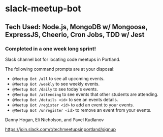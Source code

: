 # slack-meetup-bot
## Tech Used: Node.js, MongoDB w/ Mongoose, ExpressJS, Cheerio, Cron Jobs, TDD w/ Jest

### Completed in a one week long sprint!

Slack channel bot for locating code meetups in Portland.

The following command prompts are at your disposal:

  - `@Meetup Bot /all` to see all upcoming events.
  - `@Meetup Bot /weekly` to see weekly events.
  - `@Meetup Bot /daily` to see today's events.
  - `@Meetup Bot /attending` to see events that other students are attending.
  - `@Meetup Bot /details <id>` to see an events details.
  - `@Meetup Bot /register <id>` to add an event to your events.
  - `@Meetup Bot /unregister <id>` to remove an event from your events.

Danny Hogan, Eli Nicholson, and Pavel Kudlanov

https://join.slack.com/t/techmeetupsinportland/signup
